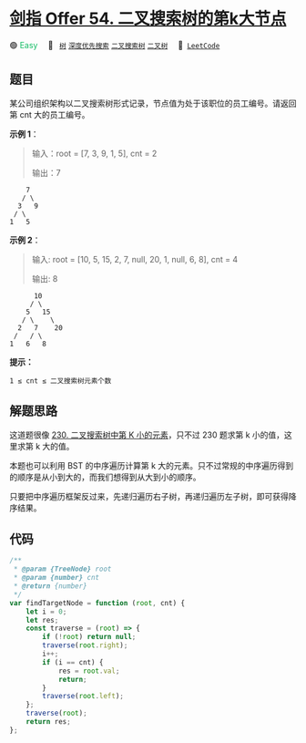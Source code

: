 # [剑指 Offer 54. 二叉搜索树的第k大节点](https://leetcode.cn/problems/er-cha-sou-suo-shu-de-di-kda-jie-dian-lcof)

🟢 <font color=#15bd66>Easy</font>&emsp; 🔖&ensp; [`树`](/leetcode/outline/tag/tree.md) [`深度优先搜索`](/leetcode/outline/tag/depth-first-search.md) [`二叉搜索树`](/leetcode/outline/tag/binary-search-tree.md) [`二叉树`](/leetcode/outline/tag/binary-tree.md)&emsp; 🔗&ensp;[`LeetCode`](https://leetcode.cn/problems/er-cha-sou-suo-shu-de-di-kda-jie-dian-lcof)

## 题目

某公司组织架构以二叉搜索树形式记录，节点值为处于该职位的员工编号。请返回第 cnt 大的员工编号。

**示例 1**：

> 输入：root = [7, 3, 9, 1, 5], cnt = 2
>
> 输出：7

        7
       / \
      3   9
     / \
    1   5

**示例 2**：

> 输入: root = [10, 5, 15, 2, 7, null, 20, 1, null, 6, 8], cnt = 4
>
> 输出: 8

          10
         / \
        5   15
       / \    \
      2   7    20
     /   / \
    1   6   8

**提示：**

`1 ≤ cnt ≤ 二叉搜索树元素个数`

## 解题思路

这道题很像 [230. 二叉搜索树中第 K 小的元素](./0230.md)，只不过 230 题求第 k 小的值，这里求第 k 大的值。

本题也可以利用 BST 的中序遍历计算第 k 大的元素。只不过常规的中序遍历得到的顺序是从小到大的，而我们想得到从大到小的顺序。

只要把中序遍历框架反过来，先递归遍历右子树，再递归遍历左子树，即可获得降序结果。

## 代码

```javascript
/**
 * @param {TreeNode} root
 * @param {number} cnt
 * @return {number}
 */
var findTargetNode = function (root, cnt) {
	let i = 0;
	let res;
	const traverse = (root) => {
		if (!root) return null;
		traverse(root.right);
		i++;
		if (i == cnt) {
			res = root.val;
			return;
		}
		traverse(root.left);
	};
	traverse(root);
	return res;
};
```
